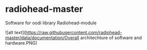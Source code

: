 # radiohead-master
Software for oodi library Radiohead-module

![alt text](https://raw.githubusercontent.com/radiohead-master/data/documentation/Overall architechture of software and hardware.PNG)
